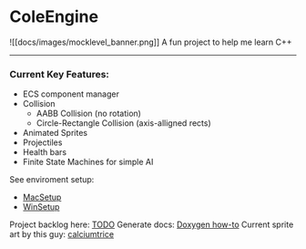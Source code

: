 # ColeEngine

![[docs/images/mocklevel_banner.png]]
A fun project to help me learn C++

---

### Current Key Features:
- ECS component manager
- Collision
	- AABB Collision (no rotation)
	- Circle-Rectangle Collision (axis-alligned rects)
- Animated Sprites
- Projectiles
- Health bars
- Finite State Machines for simple AI

See enviroment setup:
- [MacSetup](docs/setup/MacSetup-CLion.md)
- [WinSetup](docs/setup/WinSetup-VisualStudio.md)

Project backlog here: [TODO](docs/TODO&Backlog.md)
Generate docs: [Doxygen how-to](docs/How-to-use-doxygen.md)
Current sprite art by this guy: [calciumtrice](https://opengameart.org/users/calciumtrice)
